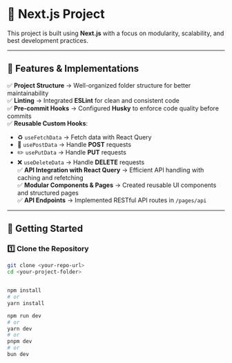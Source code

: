 # 🚀 Next.js Project  

This project is built using **Next.js** with a focus on modularity, scalability, and best development practices.  

---

## 📌 Features & Implementations  

✅ **Project Structure** → Well-organized folder structure for better maintainability  
✅ **Linting** → Integrated **ESLint** for clean and consistent code  
✅ **Pre-commit Hooks** → Configured **Husky** to enforce code quality before commits  
✅ **Reusable Custom Hooks**:  
   - ♻️ `useFetchData` → Fetch data with React Query  
   - 📨 `usePostData` → Handle **POST** requests  
   - ✏️ `usePutData` → Handle **PUT** requests  
   - ❌ `useDeleteData` → Handle **DELETE** requests  
✅ **API Integration with React Query** → Efficient API handling with caching and refetching  
✅ **Modular Components & Pages** → Created reusable UI components and structured pages  
✅ **API Endpoints** → Implemented RESTful API routes in `/pages/api`  

---

## 🚀 Getting Started  

### 1️⃣ Clone the Repository  

```bash
git clone <your-repo-url>
cd <your-project-folder>


npm install
# or
yarn install

npm run dev
# or
yarn dev
# or
pnpm dev
# or
bun dev
